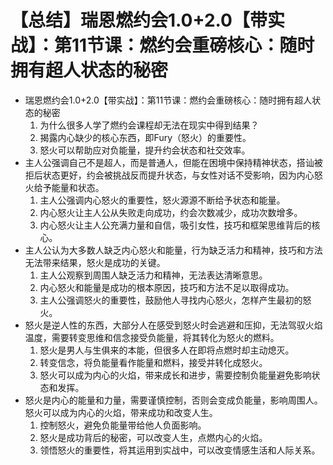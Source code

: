 # 【总结】瑞恩燃约会1.0+2.0【带实战】：第11节课：燃约会重磅核心：随时拥有超人状态的秘密

-   瑞恩燃约会1.0+2.0【带实战】：第11节课：燃约会重磅核心：随时拥有超人状态的秘密
    1.  为什么很多人学了燃约会课程却无法在现实中得到结果？
    2.  揭露内心缺少的核心东西，即Fury（怒火）的重要性。
    3.  怒火可以帮助应对负能量，提升约会状态和社交效率。
-   主人公强调自己不是超人，而是普通人，但能在困境中保持精神状态，搭讪被拒后状态更好，约会被挑战反而提升状态，与女性对话不受影响，因为内心怒火给予能量和状态。
    1.  主人公强调内心怒火的重要性，怒火源源不断给予状态和能量。
    2.  内心怒火让主人公从失败走向成功，约会次数减少，成功次数增多。
    3.  内心怒火让主人公充满力量和自信，吸引女性，技巧和框架思维背后的核心。
-   主人公认为大多数人缺乏内心怒火和能量，行为缺乏活力和精神，技巧和方法无法带来结果，怒火是成功的关键。
    1.  主人公观察到周围人缺乏活力和精神，无法表达清晰意思。
    2.  内心怒火和能量是成功的根本原因，技巧和方法不足以取得成功。
    3.  主人公强调怒火的重要性，鼓励他人寻找内心怒火，怎样产生最初的怒火。
-   怒火是逆人性的东西，大部分人在感受到怒火时会逃避和压抑，无法驾驭火焰温度，需要转变思维和信念接受负能量，将其转化为怒火的燃料。
    1.  怒火是男人与生俱来的本能，但很多人在即将点燃时却主动熄灭。
    2.  转变信念，将负能量看作能量和燃料，接受并转化成怒火。
    3.  怒火可以成为内心的火焰，带来成长和进步，需要控制负能量避免影响状态和发挥。
-   怒火是内心的能量和力量，需要谨慎控制，否则会变成负能量，影响周围人。怒火可以成为内心的火焰，带来成功和改变人生。
    1.  控制怒火，避免负能量带给他人负面影响。
    2.  怒火是成功背后的秘密，可以改变人生，点燃内心的火焰。
    3.  领悟怒火的重要性，将其运用到实战中，可以改变情感生活和人际关系。